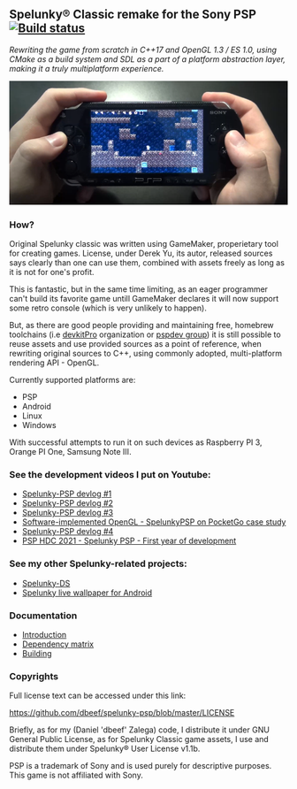 ## Spelunky® Classic remake for the Sony PSP [![`Build status`](https://github.com/dbeef/spelunky-psp/actions/workflows/build.yml/badge.svg)](https://github.com/dbeef/spelunky-psp/actions/workflows/build.yml)

*Rewriting the game from scratch in C++17 and OpenGL 1.3 / ES 1.0, using CMake as a build system and SDL as a part of a platform abstraction layer, making it a truly multiplatform experience.*

![`Playing on PSP`](readme/PSP.png)

### How?

Original Spelunky classic was written using GameMaker, properietary tool for creating games. License, under
Derek Yu, its autor, released sources says clearly than one can use them, combined with assets freely as long
as it is not for one's profit.

This is fantastic, but in the same time limiting, as an eager programmer can't build its favorite game untill 
GameMaker declares it will now support some retro console (which is very unlikely to happen).
  
But, as there are good people providing and maintaining free, homebrew toolchains 
(i.e [devkitPro](https://github.com/devkitPro) organization or [pspdev group](https://github.com/pspdev)) it is still
possible to reuse assets and use provided sources as a point of reference, when rewriting original sources to C++,
using commonly adopted, multi-platform rendering API - OpenGL.
  
Currently supported platforms are:

* PSP
* Android
* Linux
* Windows

With successful attempts to run it on such devices as Raspberry PI 3, Orange PI One, Samsung Note III.

### See the development videos I put on Youtube:

* [Spelunky-PSP devlog #1](https://www.youtube.com/watch?v=2v40JiyYs-M)
* [Spelunky-PSP devlog #2](https://www.youtube.com/watch?v=UDkkU8J8Ejk)
* [Spelunky-PSP devlog #3](https://www.youtube.com/watch?v=mp09ItJAMJo)
* [Software-implemented OpenGL - SpelunkyPSP on PocketGo case study](https://www.youtube.com/watch?v=NbYRNmjxoR8)
* [Spelunky-PSP devlog #4](https://www.youtube.com/watch?v=GRuf4z4yyHU)
* [PSP HDC 2021 - Spelunky PSP - First year of development](https://www.youtube.com/watch?v=45JVr3RiMQE)
  
### See my other Spelunky-related projects:
 
* [Spelunky-DS](https://github.com/dbeef/spelunky-ds) 
* [Spelunky live wallpaper for Android](https://github.com/dbeef/SpelunkyLiveWallpaper) 

### Documentation

* [Introduction](readme/Introduction.md)
* [Dependency matrix](readme/Dependencies.md)
* [Building](readme/Building.md) 

### Copyrights

Full license text can be accessed under this link:

https://github.com/dbeef/spelunky-psp/blob/master/LICENSE

Briefly, as for my (Daniel 'dbeef' Zalega) code, I distribute it under GNU General Public License, as for Spelunky
Classic game assets, I use and distribute them under Spelunky® User License v1.1b.

PSP is a trademark of Sony and is used purely for descriptive purposes. This game is not affiliated with Sony.
